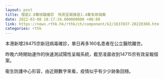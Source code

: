 ```yaml
---
layout: post
title: 增逾2.8萬核酸確診　快測呈報接逾1.4萬有效個案
date: 2022-03-08 18:17:24.000000000 +08:00
link: https://news.rthk.hk/rthk/ch/component/k2/1637837-20220308.htm
categories: rthk
---
```


本港新增28475宗新冠病毒確診，單日再多160名患者在公立醫院離世。

昨晚六時開始運作的快速測試陽性呈報系統，截至凌晨收到14715宗有效呈報個案。

衞生防護中心形容，由近期數字來看，疫情似乎有少少跡象回穩。
